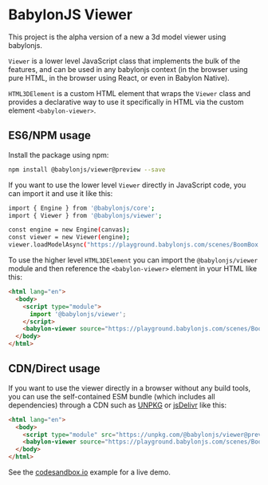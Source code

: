 # BabylonJS Viewer

This project is the alpha version of a new a 3d model viewer using babylonjs.

`Viewer` is a lower level JavaScript class that implements the bulk of the features, and can be used in any babylonjs context (in the browser using pure HTML, in the browser using React, or even in Babylon Native).

`HTML3DElement` is a custom HTML element that wraps the `Viewer` class and provides a declarative way to use it specifically in HTML via the custom element `<babylon-viewer>`.

## ES6/NPM usage

Install the package using npm:

```bash
npm install @babylonjs/viewer@preview --save
```

If you want to use the lower level `Viewer` directly in JavaScript code, you can import it and use it like this:

```bash
import { Engine } from '@babylonjs/core';
import { Viewer } from '@babylonjs/viewer';

const engine = new Engine(canvas);
const viewer = new Viewer(engine);
viewer.loadModelAsync("https://playground.babylonjs.com/scenes/BoomBox.glb");
```

To use the higher level `HTML3DElement` you can import the `@babylonjs/viewer` module and then reference the `<babylon-viewer>` element in your HTML like this:

```html
<html lang="en">
  <body>
    <script type="module">
      import '@babylonjs/viewer';
    </script>
    <babylon-viewer source="https://playground.babylonjs.com/scenes/BoomBox.glb"></babylon-viewer>
  </body>
</html>
```

## CDN/Direct usage

If you want to use the viewer directly in a browser without any build tools, you can use the self-contained ESM bundle (which includes all dependencies) through a CDN such as [UNPKG](https://unpkg.com/) or [jsDelivr](https://www.jsdelivr.com/) like this:

```html
<html lang="en">
  <body>
    <script type="module" src="https://unpkg.com/@babylonjs/viewer@preview/dist/babylon-viewer.esm.min.js"></script>
    <babylon-viewer source="https://playground.babylonjs.com/scenes/BoomBox.glb"></babylon-viewer>
  </body>
</html>
```

See the [codesandbox.io](https://codesandbox.io/p/sandbox/babylon-viewer-ws82xr) example for a live demo.
